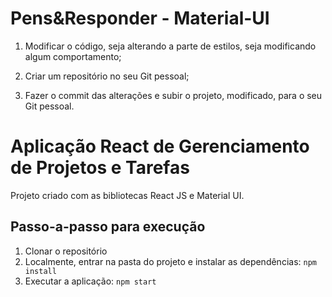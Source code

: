 # Pens&Responder -  Material-UI

1. Modificar o código, seja alterando a parte de estilos, seja modificando algum comportamento;

2. Criar um repositório no seu Git pessoal;

3. Fazer o commit das alterações e subir o projeto, modificado, para o seu Git pessoal.



# Aplicação React de Gerenciamento de Projetos e Tarefas

Projeto criado com as bibliotecas React JS e Material UI.


## Passo-a-passo para execução

1. Clonar o repositório
2. Localmente, entrar na pasta do projeto e instalar as dependências:
   `
   npm install
   `
3. Executar a aplicação:
   `
   npm start
   `

